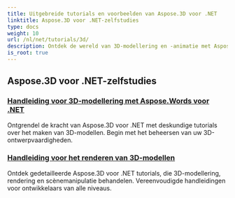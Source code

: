 ```yaml
---
title: Uitgebreide tutorials en voorbeelden van Aspose.3D voor .NET
linktitle: Aspose.3D voor .NET-zelfstudies
type: docs
weight: 10
url: /nl/net/tutorials/3d/
description: Ontdek de wereld van 3D-modellering en -animatie met Aspose.3D voor .NET-zelfstudies. Til uw projecten moeiteloos naar een hoger niveau – van rendering tot lineaire extrusie.
is_root: true
---
```


## Aspose.3D voor .NET-zelfstudies
### [Handleiding voor 3D-modellering met Aspose.Words voor .NET](./guide-to-3d-modeling/)
Ontgrendel de kracht van Aspose.3D voor .NET met deskundige tutorials over het maken van 3D-modellen. Begin met het beheersen van uw 3D-ontwerpvaardigheden.
### [Handleiding voor het renderen van 3D-modellen](./guide-to-rendering/)
Ontdek gedetailleerde Aspose.3D voor .NET tutorials, die 3D-modellering, rendering en scènemanipulatie behandelen. Vereenvoudigde handleidingen voor ontwikkelaars van alle niveaus.